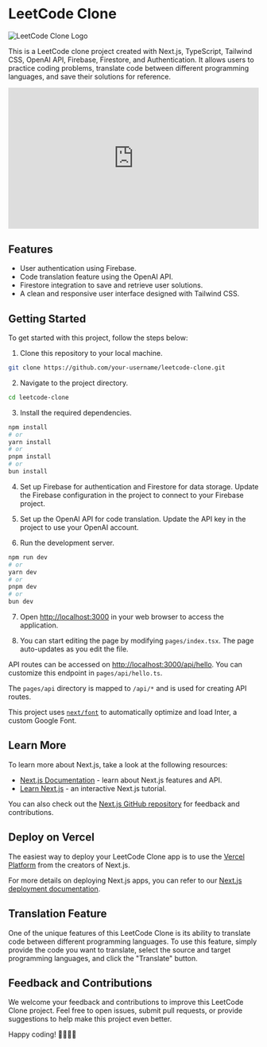 # LeetCode Clone

![LeetCode Clone Logo](https://your-logo-url.com)

This is a LeetCode clone project created with Next.js, TypeScript, Tailwind CSS, OpenAI API, Firebase, Firestore, and Authentication. It allows users to practice coding problems, translate code between different programming languages, and save their solutions for reference.

<div style="position: relative; padding-bottom: 56.25%; height: 0;"><iframe src="https://www.loom.com/embed/2e635c1d1bc5414e94c705def3e4301e?sid=e6075ee9-56e0-48bc-bc44-50ab2a0cf7a6" frameborder="0" webkitallowfullscreen mozallowfullscreen allowfullscreen style="position: absolute; top: 0; left: 0; width: 100%; height: 100%;"></iframe></div>

## Features

- User authentication using Firebase.
- Code translation feature using the OpenAI API.
- Firestore integration to save and retrieve user solutions.
- A clean and responsive user interface designed with Tailwind CSS.

## Getting Started

To get started with this project, follow the steps below:

1. Clone this repository to your local machine.

```bash
git clone https://github.com/your-username/leetcode-clone.git
```

2. Navigate to the project directory.

```bash
cd leetcode-clone
```

3. Install the required dependencies.

```bash
npm install
# or
yarn install
# or
pnpm install
# or
bun install
```

4. Set up Firebase for authentication and Firestore for data storage. Update the Firebase configuration in the project to connect to your Firebase project.

5. Set up the OpenAI API for code translation. Update the API key in the project to use your OpenAI account.

6. Run the development server.

```bash
npm run dev
# or
yarn dev
# or
pnpm dev
# or
bun dev
```

7. Open [http://localhost:3000](http://localhost:3000) in your web browser to access the application.

8. You can start editing the page by modifying `pages/index.tsx`. The page auto-updates as you edit the file.

API routes can be accessed on [http://localhost:3000/api/hello](http://localhost:3000/api/hello). You can customize this endpoint in `pages/api/hello.ts`.

The `pages/api` directory is mapped to `/api/*` and is used for creating API routes.

This project uses [`next/font`](https://nextjs.org/docs/basic-features/font-optimization) to automatically optimize and load Inter, a custom Google Font.

## Learn More

To learn more about Next.js, take a look at the following resources:

- [Next.js Documentation](https://nextjs.org/docs) - learn about Next.js features and API.
- [Learn Next.js](https://nextjs.org/learn) - an interactive Next.js tutorial.

You can also check out the [Next.js GitHub repository](https://github.com/vercel/next.js/) for feedback and contributions.

## Deploy on Vercel

The easiest way to deploy your LeetCode Clone app is to use the [Vercel Platform](https://vercel.com/new?utm_medium=default-template&filter=next.js&utm_source=create-next-app&utm_campaign=create-next-app-readme) from the creators of Next.js.

For more details on deploying Next.js apps, you can refer to our [Next.js deployment documentation](https://nextjs.org/docs/deployment).

## Translation Feature

One of the unique features of this LeetCode Clone is its ability to translate code between different programming languages. To use this feature, simply provide the code you want to translate, select the source and target programming languages, and click the "Translate" button.

## Feedback and Contributions

We welcome your feedback and contributions to improve this LeetCode Clone project. Feel free to open issues, submit pull requests, or provide suggestions to help make this project even better.

Happy coding! 👨‍💻👩‍💻

